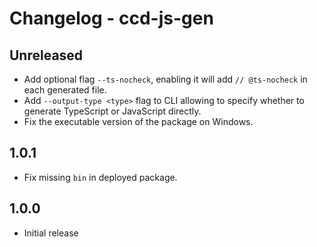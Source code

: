 # Changelog - ccd-js-gen

## Unreleased

- Add optional flag `--ts-nocheck`, enabling it will add `// @ts-nocheck` in each generated file.
- Add `--output-type <type>` flag to CLI allowing to specify whether to generate TypeScript or JavaScript directly.
- Fix the executable version of the package on Windows.

## 1.0.1

- Fix missing `bin` in deployed package.

## 1.0.0

- Initial release
